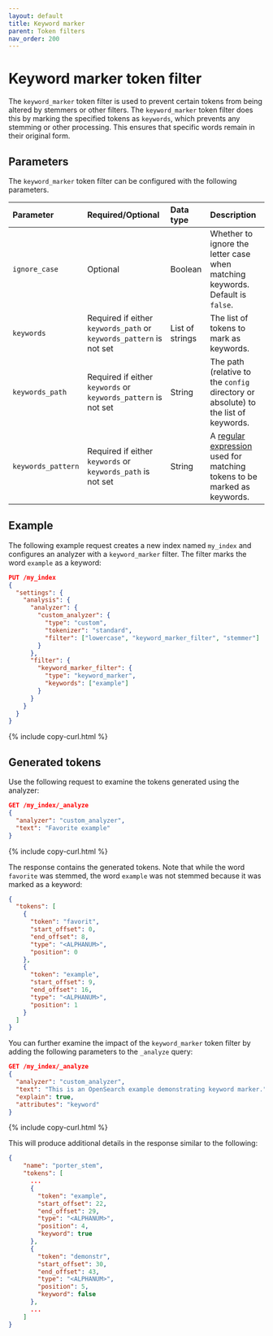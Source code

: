 ```yaml
---
layout: default
title: Keyword marker
parent: Token filters
nav_order: 200
---
```


# Keyword marker token filter

The `keyword_marker` token filter is used to prevent certain tokens from being altered by stemmers or other filters. The `keyword_marker` token filter does this by marking the specified tokens as `keywords`, which prevents any stemming or other processing. This ensures that specific words remain in their original form. 

## Parameters

The `keyword_marker` token filter can be configured with the following parameters.

Parameter | Required/Optional | Data type | Description
:--- | :--- | :--- | :--- 
`ignore_case` | Optional | Boolean | Whether to ignore the letter case when matching keywords. Default is `false`.
`keywords` | Required if either `keywords_path` or `keywords_pattern` is not set | List of strings | The list of tokens to mark as keywords. 
`keywords_path` | Required if either `keywords` or `keywords_pattern` is not set | String | The path (relative to the `config` directory or absolute) to the list of keywords.
`keywords_pattern` | Required if either `keywords` or `keywords_path` is not set | String | A [regular expression](https://docs.oracle.com/javase/8/docs/api/java/util/regex/Pattern.html) used for matching tokens to be marked as keywords.
 

## Example

The following example request creates a new index named `my_index` and configures an analyzer with a `keyword_marker` filter. The filter marks the word `example` as a keyword:

```json
PUT /my_index
{
  "settings": {
    "analysis": {
      "analyzer": {
        "custom_analyzer": {
          "type": "custom",
          "tokenizer": "standard",
          "filter": ["lowercase", "keyword_marker_filter", "stemmer"]
        }
      },
      "filter": {
        "keyword_marker_filter": {
          "type": "keyword_marker",
          "keywords": ["example"]
        }
      }
    }
  }
}
```
{% include copy-curl.html %}

## Generated tokens

Use the following request to examine the tokens generated using the analyzer:

```json
GET /my_index/_analyze
{
  "analyzer": "custom_analyzer",
  "text": "Favorite example"
}
```
{% include copy-curl.html %}

The response contains the generated tokens. Note that while the word `favorite` was stemmed, the word `example` was not stemmed because it was marked as a keyword:

```json
{
  "tokens": [
    {
      "token": "favorit",
      "start_offset": 0,
      "end_offset": 8,
      "type": "<ALPHANUM>",
      "position": 0
    },
    {
      "token": "example",
      "start_offset": 9,
      "end_offset": 16,
      "type": "<ALPHANUM>",
      "position": 1
    }
  ]
}
```

You can further examine the impact of the `keyword_marker` token filter by adding the following parameters to the `_analyze` query:

```json
GET /my_index/_analyze
{
  "analyzer": "custom_analyzer",
  "text": "This is an OpenSearch example demonstrating keyword marker.",
  "explain": true,
  "attributes": "keyword"
}
```
{% include copy-curl.html %}

This will produce additional details in the response similar to the following:

```json
{
    "name": "porter_stem",
    "tokens": [
      ...
      {
        "token": "example",
        "start_offset": 22,
        "end_offset": 29,
        "type": "<ALPHANUM>",
        "position": 4,
        "keyword": true
      },
      {
        "token": "demonstr",
        "start_offset": 30,
        "end_offset": 43,
        "type": "<ALPHANUM>",
        "position": 5,
        "keyword": false
      },
      ...
    ]
}
```

